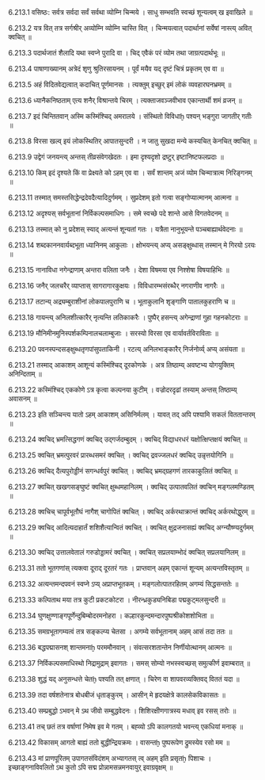 6.213.1
वसिष्ठः:
सर्वत्र सर्वदा सर्वं सर्वथा व्योम्नि चिन्मये ।
साधु सम्भवति स्वच्छं शून्यत्वम् ख इवाखिले ॥


6.213.2
यत्र वित् तत्र सर्गश्रीर् अव्योम्नि व्योम्नि चास्ति वित् ।
चिन्मयत्वात् पदार्थानां सर्वेषां नास्त्य् अवित् क्वचित् ॥


6.213.3
पदार्थजातं शैलादि यथा स्वप्ने पुरादि वा ।
चिद् एवैकं परं व्योम तथा जाग्रत्पदार्थभूः ॥


6.213.4
पाषाणाख्यानम् अत्रेदं शृणु श्रुतिरसायनम् ।
पूर्वं मयैव यद् दृष्टं चित्रं प्रकृतम् एव वा ॥


6.213.5
अहं विदितवेद्यत्वात् कदाचित् पूर्णमानसः ।
त्यक्तुम् इच्छुर् इमं लोकं व्यवहारघनभ्रमम् ॥


6.213.6
ध्यानैकनिष्ठताम् एत्य शनैर् विश्रान्तये चिरम् ।
त्यक्ताजवञ्जवीभाव एकान्तार्थी शमं व्रजन् ॥


6.213.7
इदं चिन्तितवान् अस्मि कस्मिंश्चिद् अमरालये ।
संस्थितो विविधाḫ पश्यन् भङ्गुरा जागतीर् गतीः ॥


6.213.8
विरसा खल्व् इयं लोकस्थितिर् आपातसुन्दरी ।
न जातु सुखदा मन्ये कस्यचित् केनचित् क्वचित् ॥


6.213.9
उद्वेगं जनयन्त्य् अन्तस् तीव्रसंवेगखेदतः ।
इमा दृश्यदृशो द्रष्टुर् इष्टानिष्टफलप्रदाः ॥


6.213.10
किम् इदं दृश्यते किं वा प्रेक्ष्यते को ऽहम् एव वा ।
सर्वं शान्तम् अजं व्योम चिन्मात्रात्म निरिङ्गनम् ॥


6.213.11
तस्मात् समस्तसिद्धेन्द्रदेवदैत्यादिदुर्गमम् ।
सुप्रदेशम् इतो गत्वा सङ्गोप्यात्मानम् आत्मना ॥


6.213.12
अदृश्यस् सर्वभूतानां निर्विकल्पसमाधिगः ।
समे स्वच्छे पदे शान्ते आसे विगतवेदनम् ॥


6.213.13
तस्मात् को नु प्रदेशस् स्याद् अत्यन्तं शून्यतां गतः ।
यत्रैता नानुभूयन्ते पञ्चबाह्यार्थवेदनाः ॥


6.213.14
शब्दकाननवार्यब्दभूता ध्यानिनम् आकुलाः ।
क्षोभयन्त्य् अप्य् असङ्क्षुब्धास् तस्मान् मे गिरयो ऽरयः ॥


6.213.15
नानाविधा नगेन्द्राणाम् अन्तरा वलिता जनैः ।
देशा विषमया एव निश्शेषा विषयाहिभिः ॥


6.213.16
जनैर् जलचरैर् व्याप्तास् सागरागारकुक्षयः ।
विविधारम्भसंरब्धैर् नगराणीव नागरैः ॥


6.213.17
तटान्य् अद्र्यम्बुराशीनां लोकपालपुराणि च ।
भूताकुलानि शृङ्गाणि पातालकुहराणि च ॥


6.213.18
गायन्त्य् अनिलशीत्कारैर् नृत्यन्ति लतिकाकरैः ।
पुष्पैर् हसन्त्य् अगेन्द्राणां गुहा गहनकोटराः ॥


6.213.19
मौनिमीनमुनिस्पर्शकम्पिनालचलाम्बुजाः ।
सरस्यो विरसा एव वार्यावर्तविराविताः ॥


6.213.20
पवनस्पन्दसङ्क्षुब्धतृणपांसुपताकिनी ।
रटत्य् अनिलभाङ्कारैर् निर्जनोर्व्य् अप्य् असंयता ॥


6.213.21
तस्माद् आकाशम् आशून्यं कस्मिंश्चिद् दूरकोणके ।
अत्र तिष्ठाम्य् अवष्टभ्य योगयुक्तिम् अनिन्दिताम् ॥


6.213.22
कस्मिंश्चिद् एककोणे ऽत्र कृत्वा कल्पनया कुटीम् ।
वज्रोदरदृढां तस्याम् अन्तस् तिष्ठाम्य् अवासनम् ॥


6.213.23
इति सञ्चिन्त्य यातो ऽहम् आकाशम् असिनिर्मलम् ।
यावत् तद् अपि पश्यामि सकलं विततान्तरम् ॥


6.213.24
क्वचिद् भ्रमत्सिद्धगणं क्वचिद् उद्गर्जदम्बुदम् ।
क्वचिद् विद्याधरधरं यक्षोत्क्षिप्तक्षयं क्वचित् ॥


6.213.25
क्वचित् भ्रमत्पुरवरं प्रारब्धसमरं क्वचित् ।
क्वचिद् द्रवज्जलधरं क्वचिद् उन्नृत्तयोगिनि ॥


6.213.26
क्वचिद् दैत्यपुरोड्डीनं सगन्धर्वपुरं क्वचित् ।
क्वचिद् भ्रमद्ग्रहगणं तारकाकुलितं क्वचित् ॥


6.213.27
क्वचित् खखगसङ्घुष्टं क्वचित् क्षुब्धमहानिलम् ।
क्वचिद् उत्पातवलितं क्वचिन् मङ्गलमण्डितम् ॥


6.213.28
क्वचिच् चापूर्वभूतौघं नागैश् चागोपितं क्वचित् ।
क्वचिद् अर्करथाक्रान्तं क्वचिद् अर्करथोद्धुरम् ॥


6.213.29
क्वचिद् आदित्यदाहार्तं शशिशैत्यान्वितं क्वचित् ।
क्वचित् क्षुद्रजनासह्यं क्वचिद् अग्न्यौष्ण्यदुर्गमम् ॥


6.213.30
क्वचिद् उत्तालवेतालं गरुडोड्डामरं क्वचित् ।
क्वचित् सप्रलयाम्भोदं क्वचित् सप्रलयानिलम् ॥


6.213.31
ततो भूतगणांस् त्यक्त्वा दूराद् दूरतरं गतः ।
प्राप्तवान् अहम् एकान्तं शून्यम् अत्यन्तविस्तृतम् ॥


6.213.32
अत्यन्तमन्दपवनं स्वप्ने ऽप्य् अप्राप्तभूतकम् ।
मङ्गलोत्पातरहितम् अगम्यं सिद्धसन्ततेः ॥


6.213.33
कल्पिताथ मया तत्र कुटी प्रकटकोटरा ।
नीरन्ध्रकुड्यनिबिडा पद्मकुट्मलसुन्दरी ॥


6.213.34
घुणक्षुण्णाङ्गपूर्णेन्दुबिम्बोदरमनोहरा ।
कल्हारकुन्दमन्दारपुष्पश्रीकोशशोभिता ॥


6.213.35
समग्रभूतागम्यत्वं तत्र सङ्कल्प्य चेतसा ।
अगम्ये सर्वभूतानाम् अहम् आसं तदा ततः ॥


6.213.36
बद्धपद्मासनश् शान्तमनाḫ परममौनवान् ।
संवत्सरशतान्तेन निर्णीयोत्थानम् आत्मनः ॥


6.213.37
निर्विकल्पसमाधिस्थो निद्रामुद्राम् इवागतः ।
समस् सोम्यो नभस्स्वच्छस् समुत्कीर्ण इवाम्बरात् ॥


6.213.38
शुद्धं यद् अनुसन्धत्ते चेतḫ पश्यति तत् क्षणात् ।
चिरेण वा शापवरव्यक्तिवद् विततं यदा ॥


6.213.39
तदा वर्षशतेनात्र बोधबीजं धृताङ्कुरम् ।
आसीन् मे हृदयक्षेत्रे कालसेकविकासतः ॥


6.213.40
सम्प्रबुद्धो ऽभवन् मे ऽथ जीवो सम्बुद्धवेदनः ।
शिशिरक्षीणगात्रस्य मधाव् इव रसस् तरोः ॥


6.213.41
तच् छतं तत्र वर्षाणां निमेष इव मे गतम् ।
बह्व्यो ऽपि कालगतयो भवन्त्य् एकधियां मनाक् ॥


6.213.42
विकासम् आगतो बाह्यं ततो बुद्धीन्द्रियक्रमः ।
वासन्तḫ पुष्परूपेण द्रुमस्येव रसो मम ॥


6.213.43
मां प्राणपूरितम् उपागतसंविदंशम् अभ्यागतस् त्व् अहम् इति प्रसृतḫ पिशाचः ।
इच्छाङ्गनाविवलितो ऽथ कुतो ऽपि सद्म प्रोन्नामसन्नमनवायुर् इवाग्रवृक्षम् ॥

